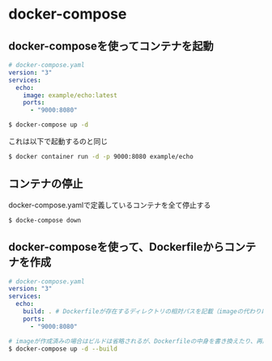 # docker-compose

## docker-composeを使ってコンテナを起動

```yaml
# docker-compose.yaml
version: "3"
services:
  echo:
    image: example/echo:latest
    ports:
      - "9000:8080"
```

```bash
$ docker-compose up -d
```

これは以下で起動するのと同じ

```bash
$ docker container run -d -p 9000:8080 example/echo
```

## コンテナの停止

docker-compose.yamlで定義しているコンテナを全て停止する

```shell
$ docke-compose down
```

## docker-composeを使って、Dockerfileからコンテナを作成

```yml
# docker-compose.yaml
version: "3"
services:
  echo:
    build: . # Dockerfileが存在するディレクトリの相対パスを記載（imageの代わりにbuild属性を指定）
    ports:
      - "9000:8080"
```

```bash
# imageが作成済みの場合はビルドは省略されるが、Dockerfileの中身を書き換えたり、再度ビルドする必要がある場合は--buildをつける
$ docker-compose up -d --build
```


